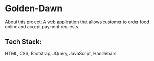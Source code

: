 # Golden-Dawn

About this project: A web application that allows customer to order food online and accept payment requests.

## Tech Stack:

HTML, CSS, Bootstrap, JQuery, JavaScript, Handlebars
